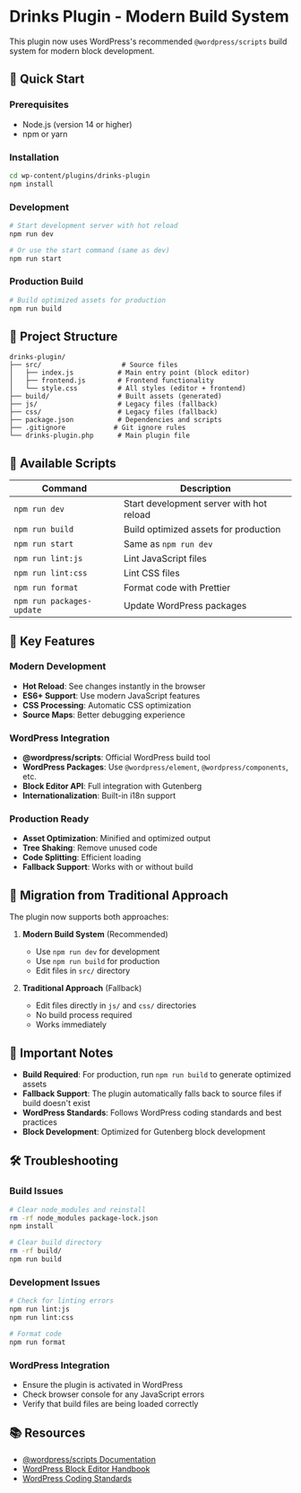 # Drinks Plugin - Modern Build System

This plugin now uses WordPress's recommended `@wordpress/scripts` build system for modern block development.

## 🚀 Quick Start

### Prerequisites
- Node.js (version 14 or higher)
- npm or yarn

### Installation
```bash
cd wp-content/plugins/drinks-plugin
npm install
```

### Development
```bash
# Start development server with hot reload
npm run dev

# Or use the start command (same as dev)
npm run start
```

### Production Build
```bash
# Build optimized assets for production
npm run build
```

## 📁 Project Structure

```
drinks-plugin/
├── src/                    # Source files
│   ├── index.js           # Main entry point (block editor)
│   ├── frontend.js        # Frontend functionality
│   └── style.css          # All styles (editor + frontend)
├── build/                 # Built assets (generated)
├── js/                    # Legacy files (fallback)
├── css/                   # Legacy files (fallback)
├── package.json           # Dependencies and scripts
├── .gitignore            # Git ignore rules
└── drinks-plugin.php      # Main plugin file
```

## 🔧 Available Scripts

| Command | Description |
|---------|-------------|
| `npm run dev` | Start development server with hot reload |
| `npm run build` | Build optimized assets for production |
| `npm run start` | Same as `npm run dev` |
| `npm run lint:js` | Lint JavaScript files |
| `npm run lint:css` | Lint CSS files |
| `npm run format` | Format code with Prettier |
| `npm run packages-update` | Update WordPress packages |

## 🎯 Key Features

### Modern Development
- **Hot Reload**: See changes instantly in the browser
- **ES6+ Support**: Use modern JavaScript features
- **CSS Processing**: Automatic CSS optimization
- **Source Maps**: Better debugging experience

### WordPress Integration
- **@wordpress/scripts**: Official WordPress build tool
- **WordPress Packages**: Use `@wordpress/element`, `@wordpress/components`, etc.
- **Block Editor API**: Full integration with Gutenberg
- **Internationalization**: Built-in i18n support

### Production Ready
- **Asset Optimization**: Minified and optimized output
- **Tree Shaking**: Remove unused code
- **Code Splitting**: Efficient loading
- **Fallback Support**: Works with or without build

## 🔄 Migration from Traditional Approach

The plugin now supports both approaches:

1. **Modern Build System** (Recommended)
   - Use `npm run dev` for development
   - Use `npm run build` for production
   - Edit files in `src/` directory

2. **Traditional Approach** (Fallback)
   - Edit files directly in `js/` and `css/` directories
   - No build process required
   - Works immediately

## 🚨 Important Notes

- **Build Required**: For production, run `npm run build` to generate optimized assets
- **Fallback Support**: The plugin automatically falls back to source files if build doesn't exist
- **WordPress Standards**: Follows WordPress coding standards and best practices
- **Block Development**: Optimized for Gutenberg block development

## 🛠️ Troubleshooting

### Build Issues
```bash
# Clear node_modules and reinstall
rm -rf node_modules package-lock.json
npm install

# Clear build directory
rm -rf build/
npm run build
```

### Development Issues
```bash
# Check for linting errors
npm run lint:js
npm run lint:css

# Format code
npm run format
```

### WordPress Integration
- Ensure the plugin is activated in WordPress
- Check browser console for any JavaScript errors
- Verify that build files are being loaded correctly

## 📚 Resources

- [@wordpress/scripts Documentation](https://developer.wordpress.org/block-editor/reference-guides/packages/packages-scripts/)
- [WordPress Block Editor Handbook](https://developer.wordpress.org/block-editor/)
- [WordPress Coding Standards](https://developer.wordpress.org/coding-standards/)
